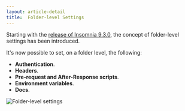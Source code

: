 ```yaml
---
layout: article-detail
title:  Folder-level Settings
---
```


Starting with the [release of Insomnia 9.3.0](https://konghq.com/blog/product-releases/insomnia-9-3-ga), the concept of folder-level settings has been introduced.

It's now possible to set, on a folder level, the following:

- **Authentication**.
- **Headers**.
- **Pre-request and After-Response scripts**.
- **Environment variables**.
- **Docs**.

![Folder-level settings](/assets/images/folder-level-settings.png)
